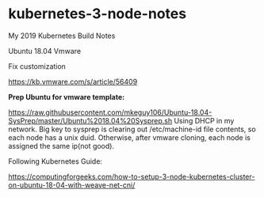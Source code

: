 # kubernetes-3-node-notes
My 2019 Kubernetes Build Notes

Ubuntu 18.04
Vmware

Fix customization

https://kb.vmware.com/s/article/56409


<b>Prep Ubuntu for vmware template:</b>

https://raw.githubusercontent.com/mkeguy106/Ubuntu-18.04-SysPrep/master/Ubuntu%2018.04%20Sysprep.sh
Using DHCP in my network.  Big key to sysprep is clearing out /etc/machine-id file contents, so each node has a unix duid. Otherwise, after vmware cloning, each node is assigned the same ip(not good).

Following Kubernetes Guide:

https://computingforgeeks.com/how-to-setup-3-node-kubernetes-cluster-on-ubuntu-18-04-with-weave-net-cni/

